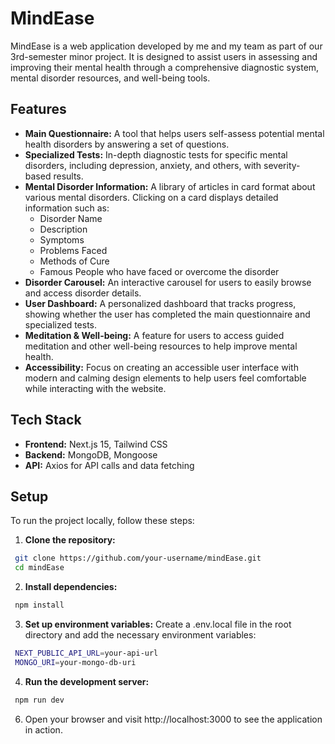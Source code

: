 # MindEase

MindEase is a web application developed by me and my team as part of our 3rd-semester minor project. It is designed to assist users in assessing and improving their mental health through a comprehensive diagnostic system, mental disorder resources, and well-being tools.

## Features

- **Main Questionnaire:** A tool that helps users self-assess potential mental health disorders by answering a set of questions.
- **Specialized Tests:** In-depth diagnostic tests for specific mental disorders, including depression, anxiety, and others, with severity-based results.
- **Mental Disorder Information:** A library of articles in card format about various mental disorders. Clicking on a card displays detailed information such as:
  - Disorder Name
  - Description
  - Symptoms
  - Problems Faced
  - Methods of Cure
  - Famous People who have faced or overcome the disorder
- **Disorder Carousel:** An interactive carousel for users to easily browse and access disorder details.
- **User Dashboard:** A personalized dashboard that tracks progress, showing whether the user has completed the main questionnaire and specialized tests.
- **Meditation & Well-being:** A feature for users to access guided meditation and other well-being resources to help improve mental health.
- **Accessibility:** Focus on creating an accessible user interface with modern and calming design elements to help users feel comfortable while interacting with the website.

## Tech Stack

- **Frontend:** Next.js 15, Tailwind CSS
- **Backend:** MongoDB, Mongoose
- **API:** Axios for API calls and data fetching

## Setup

To run the project locally, follow these steps:

1. **Clone the repository:**
  ```bash
   git clone https://github.com/your-username/mindEase.git
   cd mindEase
   ```
2. **Install dependencies:**
  ```bash
   npm install
   ```
3. **Set up environment variables:** Create a .env.local file in the root directory and add the necessary environment variables:
  ```bash
   NEXT_PUBLIC_API_URL=your-api-url
   MONGO_URI=your-mongo-db-uri
   ```
4. **Run the development server:**
  ```bash
   npm run dev
   ```
6. Open your browser and visit http://localhost:3000 to see the application in action.
